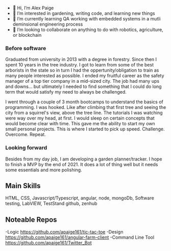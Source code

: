 - 👋 Hi, I’m Alex Paige
- 👀 I’m interested in gardening, writing code, and learning new things
- 🌱 I’m currently learning QA working with embedded systems in a mutli deminsional engineering process
- 💞️ I’m looking to collaborate on anything to do with robotics, agriculture, or blockchain

### Before software
Graduated from university in 2013 with a degree in forestry. Since then I spent 10 years in the tree industry. 
I got to learn from some of the best arborists in the state so in turn I had the oppertunity/obligation to train as many people interested as possible.
I ended my fruitful career as the safety manager of a top tier company in a mid-sized city. The job had many ups and downs... 
but ultimately I needed to find something that I could do long term that would satisfy my need to always be challenged. 

I went through a couple of 3 month bootcamps to understand the basics of programming. I was hooked. 
Like after climbing that first tree and seeing the city from a squirrel's view, above the tree line.
The tutorials I was watching were way over my head, at first. I would sleep on certain concepts that would become clear with time.
This gave me the ability to start my own small personal projects. This is where I started to pick up speed. Challenge. Overcome. Repeat.

### Looking forward
Besides from my day job, I am developing a garden planner/tracker. I hope to finish a MVP by the end of 2021. It does a lot of thing well but
it needs some essentials and more polishing.

## Main Skills
HTML, CSS, Javascript/Typescript, angular, node, mongoDb,
Software testing, LabVIEW, TestStand
github, zenhub

## Noteable Repos
-Logic https://github.com/apaige161/tic-tac-toe
-Design https://github.com/apaige161/angular-farm-client
-Command Line Tool https://github.com/apaige161/Twitter_Bot


<!---
apaige161/apaige161 is a ✨ special ✨ repository because its `README.md` (this file) appears on your GitHub profile.
You can click the Preview link to take a look at your changes.
--->
